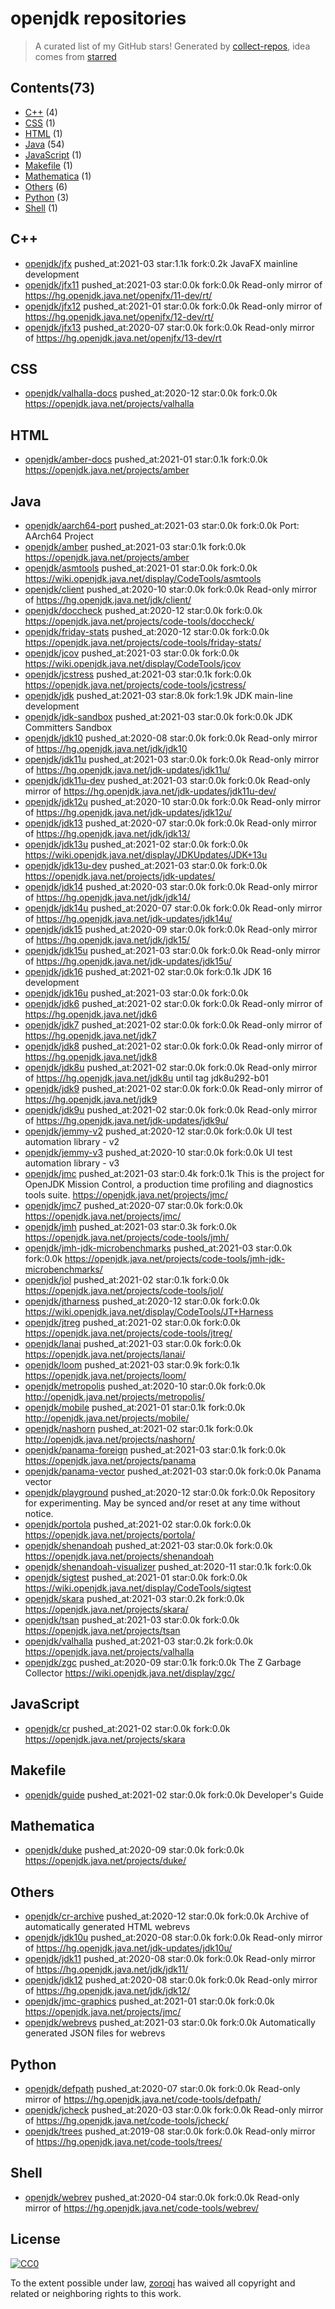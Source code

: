 # openjdk repositories


> A curated list of my GitHub stars!  Generated by [collect-repos](https://github.com/zoroqi/collect-repos), idea comes from [starred](https://github.com/maguowei/starred)  


## Contents(73)

- [C++](#c++) (4)
- [CSS](#css) (1)
- [HTML](#html) (1)
- [Java](#java) (54)
- [JavaScript](#javascript) (1)
- [Makefile](#makefile) (1)
- [Mathematica](#mathematica) (1)
- [Others](#others) (6)
- [Python](#python) (3)
- [Shell](#shell) (1)

## C++

- [openjdk/jfx](https://github.com/openjdk/jfx) pushed_at:2021-03 star:1.1k fork:0.2k JavaFX mainline development
- [openjdk/jfx11](https://github.com/openjdk/jfx11) pushed_at:2021-03 star:0.0k fork:0.0k Read-only mirror of https://hg.openjdk.java.net/openjfx/11-dev/rt/
- [openjdk/jfx12](https://github.com/openjdk/jfx12) pushed_at:2021-01 star:0.0k fork:0.0k Read-only mirror of https://hg.openjdk.java.net/openjfx/12-dev/rt/
- [openjdk/jfx13](https://github.com/openjdk/jfx13) pushed_at:2020-07 star:0.0k fork:0.0k Read-only mirror of https://hg.openjdk.java.net/openjfx/13-dev/rt

## CSS

- [openjdk/valhalla-docs](https://github.com/openjdk/valhalla-docs) pushed_at:2020-12 star:0.0k fork:0.0k https://openjdk.java.net/projects/valhalla

## HTML

- [openjdk/amber-docs](https://github.com/openjdk/amber-docs) pushed_at:2021-01 star:0.1k fork:0.0k https://openjdk.java.net/projects/amber

## Java

- [openjdk/aarch64-port](https://github.com/openjdk/aarch64-port) pushed_at:2021-03 star:0.0k fork:0.0k Port: AArch64 Project
- [openjdk/amber](https://github.com/openjdk/amber) pushed_at:2021-03 star:0.1k fork:0.0k https://openjdk.java.net/projects/amber
- [openjdk/asmtools](https://github.com/openjdk/asmtools) pushed_at:2021-01 star:0.0k fork:0.0k https://wiki.openjdk.java.net/display/CodeTools/asmtools
- [openjdk/client](https://github.com/openjdk/client) pushed_at:2020-10 star:0.0k fork:0.0k Read-only mirror of https://hg.openjdk.java.net/jdk/client/
- [openjdk/doccheck](https://github.com/openjdk/doccheck) pushed_at:2020-12 star:0.0k fork:0.0k https://openjdk.java.net/projects/code-tools/doccheck/
- [openjdk/friday-stats](https://github.com/openjdk/friday-stats) pushed_at:2020-12 star:0.0k fork:0.0k https://openjdk.java.net/projects/code-tools/friday-stats/
- [openjdk/jcov](https://github.com/openjdk/jcov) pushed_at:2021-03 star:0.0k fork:0.0k https://wiki.openjdk.java.net/display/CodeTools/jcov
- [openjdk/jcstress](https://github.com/openjdk/jcstress) pushed_at:2021-03 star:0.1k fork:0.0k https://openjdk.java.net/projects/code-tools/jcstress/
- [openjdk/jdk](https://github.com/openjdk/jdk) pushed_at:2021-03 star:8.0k fork:1.9k JDK main-line development
- [openjdk/jdk-sandbox](https://github.com/openjdk/jdk-sandbox) pushed_at:2021-03 star:0.0k fork:0.0k JDK Committers Sandbox
- [openjdk/jdk10](https://github.com/openjdk/jdk10) pushed_at:2020-08 star:0.0k fork:0.0k Read-only mirror of https://hg.openjdk.java.net/jdk/jdk10
- [openjdk/jdk11u](https://github.com/openjdk/jdk11u) pushed_at:2021-03 star:0.0k fork:0.0k Read-only mirror of https://hg.openjdk.java.net/jdk-updates/jdk11u/
- [openjdk/jdk11u-dev](https://github.com/openjdk/jdk11u-dev) pushed_at:2021-03 star:0.0k fork:0.0k Read-only mirror of https://hg.openjdk.java.net/jdk-updates/jdk11u-dev/
- [openjdk/jdk12u](https://github.com/openjdk/jdk12u) pushed_at:2020-10 star:0.0k fork:0.0k Read-only mirror of https://hg.openjdk.java.net/jdk-updates/jdk12u/
- [openjdk/jdk13](https://github.com/openjdk/jdk13) pushed_at:2020-07 star:0.0k fork:0.0k Read-only mirror of https://hg.openjdk.java.net/jdk/jdk13/
- [openjdk/jdk13u](https://github.com/openjdk/jdk13u) pushed_at:2021-02 star:0.0k fork:0.0k https://wiki.openjdk.java.net/display/JDKUpdates/JDK+13u
- [openjdk/jdk13u-dev](https://github.com/openjdk/jdk13u-dev) pushed_at:2021-03 star:0.0k fork:0.0k https://openjdk.java.net/projects/jdk-updates/
- [openjdk/jdk14](https://github.com/openjdk/jdk14) pushed_at:2020-03 star:0.0k fork:0.0k Read-only mirror of https://hg.openjdk.java.net/jdk/jdk14/
- [openjdk/jdk14u](https://github.com/openjdk/jdk14u) pushed_at:2020-07 star:0.0k fork:0.0k Read-only mirror of https://hg.openjdk.java.net/jdk-updates/jdk14u/
- [openjdk/jdk15](https://github.com/openjdk/jdk15) pushed_at:2020-09 star:0.0k fork:0.0k Read-only mirror of https://hg.openjdk.java.net/jdk/jdk15/
- [openjdk/jdk15u](https://github.com/openjdk/jdk15u) pushed_at:2021-03 star:0.0k fork:0.0k Read-only mirror of https://hg.openjdk.java.net/jdk-updates/jdk15u/
- [openjdk/jdk16](https://github.com/openjdk/jdk16) pushed_at:2021-02 star:0.0k fork:0.1k JDK 16 development
- [openjdk/jdk16u](https://github.com/openjdk/jdk16u) pushed_at:2021-03 star:0.0k fork:0.0k 
- [openjdk/jdk6](https://github.com/openjdk/jdk6) pushed_at:2021-02 star:0.0k fork:0.0k Read-only mirror of https://hg.openjdk.java.net/jdk6
- [openjdk/jdk7](https://github.com/openjdk/jdk7) pushed_at:2021-02 star:0.0k fork:0.0k Read-only mirror of https://hg.openjdk.java.net/jdk7
- [openjdk/jdk8](https://github.com/openjdk/jdk8) pushed_at:2021-02 star:0.0k fork:0.0k Read-only mirror of https://hg.openjdk.java.net/jdk8
- [openjdk/jdk8u](https://github.com/openjdk/jdk8u) pushed_at:2021-02 star:0.0k fork:0.0k Read-only mirror of https://hg.openjdk.java.net/jdk8u until tag jdk8u292-b01
- [openjdk/jdk9](https://github.com/openjdk/jdk9) pushed_at:2021-02 star:0.0k fork:0.0k Read-only mirror of https://hg.openjdk.java.net/jdk9
- [openjdk/jdk9u](https://github.com/openjdk/jdk9u) pushed_at:2021-02 star:0.0k fork:0.0k Read-only mirror of https://hg.openjdk.java.net/jdk-updates/jdk9u/
- [openjdk/jemmy-v2](https://github.com/openjdk/jemmy-v2) pushed_at:2020-12 star:0.0k fork:0.0k UI test automation library - v2
- [openjdk/jemmy-v3](https://github.com/openjdk/jemmy-v3) pushed_at:2020-10 star:0.0k fork:0.0k UI test automation library - v3
- [openjdk/jmc](https://github.com/openjdk/jmc) pushed_at:2021-03 star:0.4k fork:0.1k This is the project for OpenJDK Mission Control, a production time profiling and diagnostics tools suite. https://openjdk.java.net/projects/jmc/
- [openjdk/jmc7](https://github.com/openjdk/jmc7) pushed_at:2020-07 star:0.0k fork:0.0k https://openjdk.java.net/projects/jmc/
- [openjdk/jmh](https://github.com/openjdk/jmh) pushed_at:2021-03 star:0.3k fork:0.0k https://openjdk.java.net/projects/code-tools/jmh/
- [openjdk/jmh-jdk-microbenchmarks](https://github.com/openjdk/jmh-jdk-microbenchmarks) pushed_at:2021-03 star:0.0k fork:0.0k https://openjdk.java.net/projects/code-tools/jmh-jdk-microbenchmarks/
- [openjdk/jol](https://github.com/openjdk/jol) pushed_at:2021-02 star:0.1k fork:0.0k https://openjdk.java.net/projects/code-tools/jol/
- [openjdk/jtharness](https://github.com/openjdk/jtharness) pushed_at:2020-12 star:0.0k fork:0.0k https://wiki.openjdk.java.net/display/CodeTools/JT+Harness
- [openjdk/jtreg](https://github.com/openjdk/jtreg) pushed_at:2021-02 star:0.0k fork:0.0k https://openjdk.java.net/projects/code-tools/jtreg/
- [openjdk/lanai](https://github.com/openjdk/lanai) pushed_at:2021-03 star:0.0k fork:0.0k https://openjdk.java.net/projects/lanai/
- [openjdk/loom](https://github.com/openjdk/loom) pushed_at:2021-03 star:0.9k fork:0.1k https://openjdk.java.net/projects/loom/
- [openjdk/metropolis](https://github.com/openjdk/metropolis) pushed_at:2020-10 star:0.0k fork:0.0k http://openjdk.java.net/projects/metropolis/
- [openjdk/mobile](https://github.com/openjdk/mobile) pushed_at:2021-01 star:0.1k fork:0.0k http://openjdk.java.net/projects/mobile/
- [openjdk/nashorn](https://github.com/openjdk/nashorn) pushed_at:2021-02 star:0.1k fork:0.0k http://openjdk.java.net/projects/nashorn/
- [openjdk/panama-foreign](https://github.com/openjdk/panama-foreign) pushed_at:2021-03 star:0.1k fork:0.0k https://openjdk.java.net/projects/panama
- [openjdk/panama-vector](https://github.com/openjdk/panama-vector) pushed_at:2021-03 star:0.0k fork:0.0k Panama vector
- [openjdk/playground](https://github.com/openjdk/playground) pushed_at:2020-12 star:0.0k fork:0.0k Repository for experimenting. May be synced and/or reset at any time without notice.
- [openjdk/portola](https://github.com/openjdk/portola) pushed_at:2021-02 star:0.0k fork:0.0k https://openjdk.java.net/projects/portola/
- [openjdk/shenandoah](https://github.com/openjdk/shenandoah) pushed_at:2021-03 star:0.0k fork:0.0k https://openjdk.java.net/projects/shenandoah
- [openjdk/shenandoah-visualizer](https://github.com/openjdk/shenandoah-visualizer) pushed_at:2020-11 star:0.1k fork:0.0k 
- [openjdk/sigtest](https://github.com/openjdk/sigtest) pushed_at:2021-01 star:0.0k fork:0.0k https://wiki.openjdk.java.net/display/CodeTools/sigtest
- [openjdk/skara](https://github.com/openjdk/skara) pushed_at:2021-03 star:0.2k fork:0.0k https://openjdk.java.net/projects/skara/
- [openjdk/tsan](https://github.com/openjdk/tsan) pushed_at:2021-03 star:0.0k fork:0.0k https://openjdk.java.net/projects/tsan
- [openjdk/valhalla](https://github.com/openjdk/valhalla) pushed_at:2021-03 star:0.2k fork:0.0k https://openjdk.java.net/projects/valhalla
- [openjdk/zgc](https://github.com/openjdk/zgc) pushed_at:2020-09 star:0.1k fork:0.0k The Z Garbage Collector https://wiki.openjdk.java.net/display/zgc/

## JavaScript

- [openjdk/cr](https://github.com/openjdk/cr) pushed_at:2021-02 star:0.0k fork:0.0k https://openjdk.java.net/projects/skara

## Makefile

- [openjdk/guide](https://github.com/openjdk/guide) pushed_at:2021-02 star:0.0k fork:0.0k Developer's Guide

## Mathematica

- [openjdk/duke](https://github.com/openjdk/duke) pushed_at:2020-09 star:0.0k fork:0.0k https://openjdk.java.net/projects/duke/

## Others

- [openjdk/cr-archive](https://github.com/openjdk/cr-archive) pushed_at:2020-12 star:0.0k fork:0.0k Archive of automatically generated HTML webrevs 
- [openjdk/jdk10u](https://github.com/openjdk/jdk10u) pushed_at:2020-08 star:0.0k fork:0.0k Read-only mirror of https://hg.openjdk.java.net/jdk-updates/jdk10u/
- [openjdk/jdk11](https://github.com/openjdk/jdk11) pushed_at:2020-08 star:0.0k fork:0.0k Read-only mirror of https://hg.openjdk.java.net/jdk/jdk11/
- [openjdk/jdk12](https://github.com/openjdk/jdk12) pushed_at:2020-08 star:0.0k fork:0.0k Read-only mirror of https://hg.openjdk.java.net/jdk/jdk12/
- [openjdk/jmc-graphics](https://github.com/openjdk/jmc-graphics) pushed_at:2021-01 star:0.0k fork:0.0k https://openjdk.java.net/projects/jmc/
- [openjdk/webrevs](https://github.com/openjdk/webrevs) pushed_at:2021-03 star:0.0k fork:0.0k Automatically generated JSON files for webrevs

## Python

- [openjdk/defpath](https://github.com/openjdk/defpath) pushed_at:2020-07 star:0.0k fork:0.0k Read-only mirror of https://hg.openjdk.java.net/code-tools/defpath/
- [openjdk/jcheck](https://github.com/openjdk/jcheck) pushed_at:2020-03 star:0.0k fork:0.0k Read-only mirror of https://hg.openjdk.java.net/code-tools/jcheck/
- [openjdk/trees](https://github.com/openjdk/trees) pushed_at:2019-08 star:0.0k fork:0.0k Read-only mirror of https://hg.openjdk.java.net/code-tools/trees/

## Shell

- [openjdk/webrev](https://github.com/openjdk/webrev) pushed_at:2020-04 star:0.0k fork:0.0k Read-only mirror of https://hg.openjdk.java.net/code-tools/webrev/


## License

[![CC0](http://mirrors.creativecommons.org/presskit/buttons/88x31/svg/cc-zero.svg)](https://creativecommons.org/publicdomain/zero/1.0/)

To the extent possible under law, [zoroqi](https://github.com/zoroqi) has waived all copyright and related or neighboring rights to this work.
